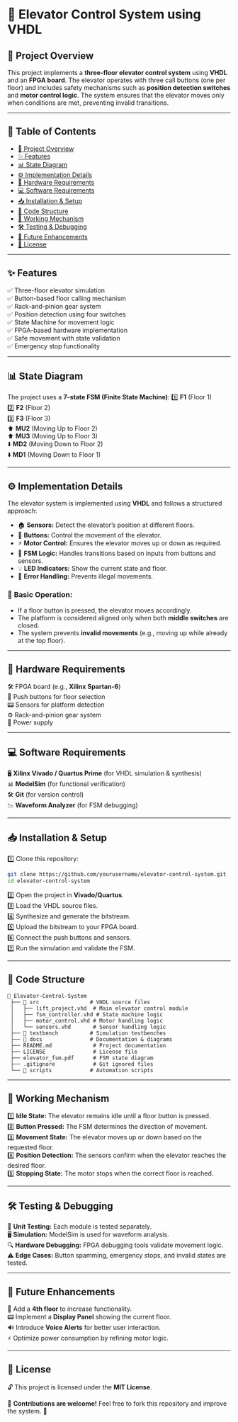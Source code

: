 # 🚀 **Elevator Control System using VHDL**

## 📌 **Project Overview**
This project implements a **three-floor elevator control system** using **VHDL** and an **FPGA board**. The elevator operates with three call buttons (one per floor) and includes safety mechanisms such as **position detection switches** and **motor control logic**. The system ensures that the elevator moves only when conditions are met, preventing invalid transitions.

---
## 📜 **Table of Contents**
- [🚀 Project Overview](#-project-overview)
- [✨ Features](#-features)
- [📊 State Diagram](#-state-diagram)
- [⚙️ Implementation Details](#-implementation-details)
- [🔌 Hardware Requirements](#-hardware-requirements)
- [💻 Software Requirements](#-software-requirements)
- [📥 Installation & Setup](#-installation--setup)
- [📂 Code Structure](#-code-structure)
- [🔄 Working Mechanism](#-working-mechanism)
- [🛠️ Testing & Debugging](#-testing--debugging)
- [🚀 Future Enhancements](#-future-enhancements)
- [📜 License](#-license)

---
## ✨ **Features**
✅ Three-floor elevator simulation  
✅ Button-based floor calling mechanism  
✅ Rack-and-pinion gear system  
✅ Position detection using four switches  
✅ State Machine for movement logic  
✅ FPGA-based hardware implementation  
✅ Safe movement with state validation  
✅ Emergency stop functionality  

---
## 📊 **State Diagram**
The project uses a **7-state FSM (Finite State Machine)**:
1️⃣ **F1** (Floor 1)  
2️⃣ **F2** (Floor 2)  
3️⃣ **F3** (Floor 3)  
⬆️ **MU2** (Moving Up to Floor 2)  
⬆️ **MU3** (Moving Up to Floor 3)  
⬇️ **MD2** (Moving Down to Floor 2)  
⬇️ **MD1** (Moving Down to Floor 1)  

---
## ⚙️ **Implementation Details**
The elevator system is implemented using **VHDL** and follows a structured approach:
- 🏠 **Sensors:** Detect the elevator’s position at different floors.
- 🔘 **Buttons:** Control the movement of the elevator.
- ⚡ **Motor Control:** Ensures the elevator moves up or down as required.
- 🔄 **FSM Logic:** Handles transitions based on inputs from buttons and sensors.
- 💡 **LED Indicators:** Show the current state and floor.
- 🚨 **Error Handling:** Prevents illegal movements.

### 🎯 **Basic Operation:**
- If a floor button is pressed, the elevator moves accordingly.
- The platform is considered aligned only when both **middle switches** are closed.
- The system prevents **invalid movements** (e.g., moving up while already at the top floor).

---
## 🔌 **Hardware Requirements**
🛠️ FPGA board (e.g., **Xilinx Spartan-6**)  
🔘 Push buttons for floor selection  
📟 Sensors for platform detection  
⚙️ Rack-and-pinion gear system  
🔌 Power supply  

---
## 💻 **Software Requirements**
🖥️ **Xilinx Vivado / Quartus Prime** (for VHDL simulation & synthesis)  
📊 **ModelSim** (for functional verification)  
🛠️ **Git** (for version control)  
📉 **Waveform Analyzer** (for FSM debugging)  

---
## 📥 **Installation & Setup**
1️⃣ Clone this repository:
   ```sh
   git clone https://github.com/yourusername/elevator-control-system.git
   cd elevator-control-system
   ```
2️⃣ Open the project in **Vivado/Quartus**.  
3️⃣ Load the VHDL source files.  
4️⃣ Synthesize and generate the bitstream.  
5️⃣ Upload the bitstream to your FPGA board.  
6️⃣ Connect the push buttons and sensors.  
7️⃣ Run the simulation and validate the FSM.  

---
## 📂 **Code Structure**
```
📂 Elevator-Control-System
 ├── 📂 src                # VHDL source files
 │   ├── lift_project.vhd  # Main elevator control module
 │   ├── fsm_controller.vhd # State machine logic
 │   ├── motor_control.vhd # Motor handling logic
 │   └── sensors.vhd       # Sensor handling logic
 ├── 📂 testbench          # Simulation testbenches
 ├── 📂 docs               # Documentation & diagrams
 ├── README.md             # Project documentation
 ├── LICENSE               # License file
 ├── elevator_fsm.pdf      # FSM state diagram
 ├── .gitignore            # Git ignored files
 └── 📂 scripts            # Automation scripts
```

---
## 🔄 **Working Mechanism**
1️⃣ **Idle State:** The elevator remains idle until a floor button is pressed.  
2️⃣ **Button Pressed:** The FSM determines the direction of movement.  
3️⃣ **Movement State:** The elevator moves up or down based on the requested floor.  
4️⃣ **Position Detection:** The sensors confirm when the elevator reaches the desired floor.  
5️⃣ **Stopping State:** The motor stops when the correct floor is reached.  

---
## 🛠️ **Testing & Debugging**
🧪 **Unit Testing:** Each module is tested separately.  
🖥️ **Simulation:** ModelSim is used for waveform analysis.  
🔍 **Hardware Debugging:** FPGA debugging tools validate movement logic.  
⚠️ **Edge Cases:** Button spamming, emergency stops, and invalid states are tested.  

---
## 🚀 **Future Enhancements**
📶 Add a **4th floor** to increase functionality.  
📟 Implement a **Display Panel** showing the current floor.  
🔊 Introduce **Voice Alerts** for better user interaction.  
⚡ Optimize power consumption by refining motor logic.  

---
## 📜 **License**
🔓 This project is licensed under the **MIT License**.  

📌 **Contributions are welcome!** Feel free to fork this repository and improve the system. 🚀

